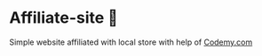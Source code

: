 # Affiliate-site :money_mouth_face:                                                                                                                                                                                                                                                       
Simple website affiliated with local store
 with help of <a href="http://johnelder.com/">Codemy.com</a>
